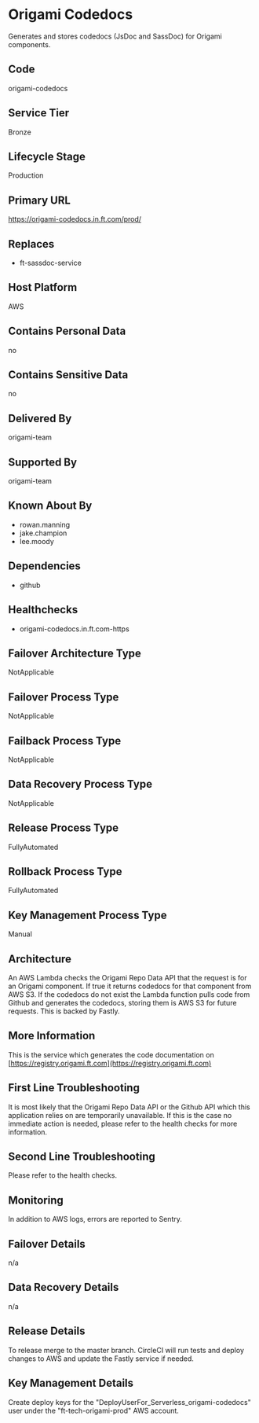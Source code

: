 # Origami Codedocs

Generates and stores codedocs (JsDoc and SassDoc) for Origami components.

## Code

origami-codedocs

## Service Tier

Bronze

## Lifecycle Stage

Production

## Primary URL

https://origami-codedocs.in.ft.com/prod/

## Replaces

* ft-sassdoc-service

## Host Platform

AWS

## Contains Personal Data

no

## Contains Sensitive Data

no

## Delivered By

origami-team

## Supported By

origami-team

## Known About By

* rowan.manning
* jake.champion
* lee.moody

## Dependencies

* github

## Healthchecks

* origami-codedocs.in.ft.com-https

## Failover Architecture Type

NotApplicable

## Failover Process Type

NotApplicable

## Failback Process Type

NotApplicable

## Data Recovery Process Type

NotApplicable

## Release Process Type

FullyAutomated

## Rollback Process Type

FullyAutomated

## Key Management Process Type

Manual

## Architecture

An AWS Lambda checks the Origami Repo Data API that the request is for an Origami component. If true it returns codedocs for that component from AWS S3. If the codedocs do not exist the Lambda function pulls code from Github and generates the codedocs, storing them is AWS S3 for future requests. This is backed by Fastly.

## More Information

This is the service which generates the code documentation on [https://registry.origami.ft.com](https://registry.origami.ft.com)

## First Line Troubleshooting

It is most likely that the Origami Repo Data API or the Github API which this application relies on are temporarily unavailable. If this is the case no immediate action is needed, please refer to the health checks for more information.

## Second Line Troubleshooting

Please refer to the health checks.

## Monitoring

In addition to AWS logs, errors are reported to Sentry.

## Failover Details

n/a

## Data Recovery Details

n/a

## Release Details

To release merge to the master branch. CircleCI will run tests and deploy changes to AWS and update the Fastly service if needed.

## Key Management Details

Create deploy keys for the "DeployUserFor_Serverless_origami-codedocs" user under the "ft-tech-origami-prod" AWS account.

